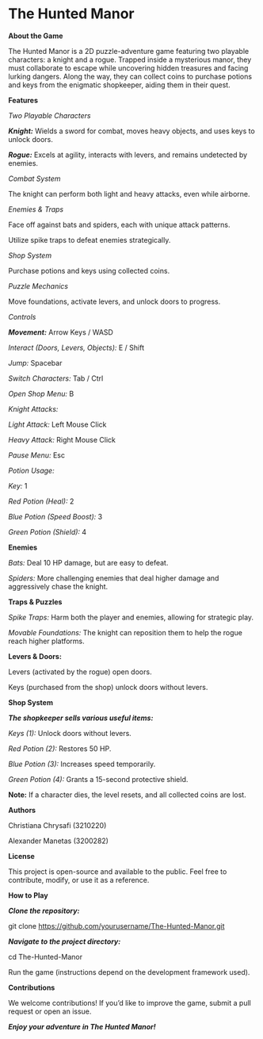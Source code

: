# The Hunted Manor

**About the Game**

The Hunted Manor is a 2D puzzle-adventure game featuring two playable characters: a knight and a rogue. Trapped inside a mysterious manor, they must collaborate to escape while uncovering hidden treasures and facing lurking dangers. Along the way, they can collect coins to purchase potions and keys from the enigmatic shopkeeper, aiding them in their quest.

**Features**

*Two Playable Characters*

**_Knight:_** Wields a sword for combat, moves heavy objects, and uses keys to unlock doors.

**_Rogue:_** Excels at agility, interacts with levers, and remains undetected by enemies.

*Combat System*

The knight can perform both light and heavy attacks, even while airborne.

*Enemies & Traps*

Face off against bats and spiders, each with unique attack patterns.

Utilize spike traps to defeat enemies strategically.

*Shop System*

Purchase potions and keys using collected coins.

*Puzzle Mechanics*

Move foundations, activate levers, and unlock doors to progress.

*Controls*

**_Movement:_** Arrow Keys / WASD

*Interact (Doors, Levers, Objects):* E / Shift

*Jump:* Spacebar

*Switch Characters:* Tab / Ctrl

*Open Shop Menu:* B

*Knight Attacks:*

*Light Attack:* Left Mouse Click

*Heavy Attack:* Right Mouse Click

*Pause Menu:* Esc

*Potion Usage:*

*Key:* 1

*Red Potion (Heal):* 2

*Blue Potion (Speed Boost):* 3

*Green Potion (Shield):* 4

**Enemies**

*Bats:* Deal 10 HP damage, but are easy to defeat.

*Spiders:* More challenging enemies that deal higher damage and aggressively chase the knight.

**Traps & Puzzles**

*Spike Traps:* Harm both the player and enemies, allowing for strategic play.

*Movable Foundations:* The knight can reposition them to help the rogue reach higher platforms.

**Levers & Doors:**

Levers (activated by the rogue) open doors.

Keys (purchased from the shop) unlock doors without levers.

**Shop System**

**_The shopkeeper sells various useful items:_**

*Keys (1):* Unlock doors without levers.

*Red Potion (2):* Restores 50 HP.

*Blue Potion (3):* Increases speed temporarily.

*Green Potion (4):* Grants a 15-second protective shield.

**Note:** If a character dies, the level resets, and all collected coins are lost.

**Authors**

Christiana Chrysafi (3210220)

Alexander Manetas (3200282)

**License**

This project is open-source and available to the public. Feel free to contribute, modify, or use it as a reference.

**How to Play**

**_Clone the repository:_**

git clone https://github.com/yourusername/The-Hunted-Manor.git

**_Navigate to the project directory:_**

cd The-Hunted-Manor

Run the game (instructions depend on the development framework used).

**Contributions**

We welcome contributions! If you’d like to improve the game, submit a pull request or open an issue.

**_Enjoy your adventure in The Hunted Manor!_**

